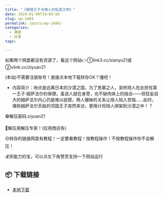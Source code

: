 ```yaml
---
title: "《傲慢王子与情人的私密之吻》"
date: 2024-01-09T19:04:59
slug: wp-1484
permalink: /posts/wp-1484/
categories:
  - 漫画
  - 日漫
tags:

---
```


如果两个网盘都没有资源了，看这个网站👉①link3.cc/xianyu21或②vlink.cc/ziyuan21

(本站)不需要注册账号！直接点本地下载转存OK？懂吧！

*   内容简介：地点是远离日本的沙漠之国，为了思慕之人，吴桥旭人在此担任第一王子‧姆萨法尔的保镖。虽说人就在身旁，也不缺肉体上的结合——但狂妄自大的姆萨法尔内心仍是难以捉摸，两人暧昧的关系让旭人陷入苦恼……此时，堪称姆萨法尔天敌的邻国王子突然来访，更用计将旭人绑架到沙漠之中！？

🟢解压密码:ziyuan21

🔵解压用解压专家！(应用商店有)

🟡转存的链接网盘有教程！一定要看教程！按教程操作！不按教程操作你不会解压！

💰🈶能力的宝，可以点左下角赞赏支持一下网站运行

## 📦 下载链接
- [本地下载](https://blziyuan21.com/pay-download/1484?key=dc577de8a8&down_id=0)


